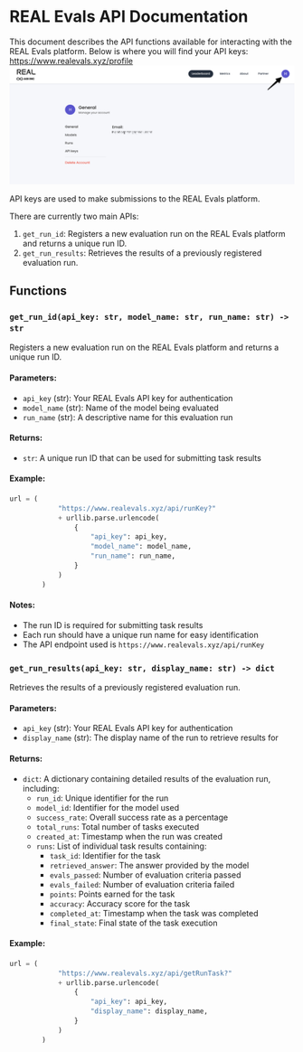 # REAL Evals API Documentation

This document describes the API functions available for interacting with the REAL Evals platform.
Below is where you will find your API keys: https://www.realevals.xyz/profile
![API Keys Interface](images/api_keys.png)

API keys are used to make submissions to the REAL Evals platform.

There are currently two main APIs:

1. `get_run_id`: Registers a new evaluation run on the REAL Evals platform and returns a unique run ID.
2. `get_run_results`: Retrieves the results of a previously registered evaluation run.


## Functions

### `get_run_id(api_key: str, model_name: str, run_name: str) -> str`

Registers a new evaluation run on the REAL Evals platform and returns a unique run ID.

#### Parameters:
- `api_key` (str): Your REAL Evals API key for authentication
- `model_name` (str): Name of the model being evaluated
- `run_name` (str): A descriptive name for this evaluation run

#### Returns:
- `str`: A unique run ID that can be used for submitting task results

#### Example:
```python
url = (
            "https://www.realevals.xyz/api/runKey?"
            + urllib.parse.urlencode(
                {
                    "api_key": api_key,
                    "model_name": model_name,
                    "run_name": run_name,
                }
            )
        )
```
#### Notes:
- The run ID is required for submitting task results
- Each run should have a unique run name for easy identification
- The API endpoint used is `https://www.realevals.xyz/api/runKey`

### `get_run_results(api_key: str, display_name: str) -> dict`

Retrieves the results of a previously registered evaluation run.

#### Parameters:
- `api_key` (str): Your REAL Evals API key for authentication
- `display_name` (str): The display name of the run to retrieve results for

#### Returns:
- `dict`: A dictionary containing detailed results of the evaluation run, including:
  - `run_id`: Unique identifier for the run
  - `model_id`: Identifier for the model used
  - `success_rate`: Overall success rate as a percentage
  - `total_runs`: Total number of tasks executed
  - `created_at`: Timestamp when the run was created
  - `runs`: List of individual task results containing:
    - `task_id`: Identifier for the task
    - `retrieved_answer`: The answer provided by the model
    - `evals_passed`: Number of evaluation criteria passed
    - `evals_failed`: Number of evaluation criteria failed
    - `points`: Points earned for the task
    - `accuracy`: Accuracy score for the task
    - `completed_at`: Timestamp when the task was completed
    - `final_state`: Final state of the task execution

#### Example:
```python
url = (
            "https://www.realevals.xyz/api/getRunTask?"
            + urllib.parse.urlencode(
                {
                    "api_key": api_key,
                    "display_name": display_name,
                }
            )
        )
```
